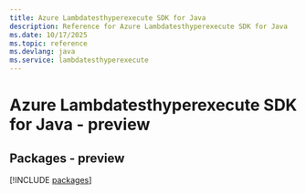 ```yaml
---
title: Azure Lambdatesthyperexecute SDK for Java
description: Reference for Azure Lambdatesthyperexecute SDK for Java
ms.date: 10/17/2025
ms.topic: reference
ms.devlang: java
ms.service: lambdatesthyperexecute
---
```

# Azure Lambdatesthyperexecute SDK for Java - preview
## Packages - preview
[!INCLUDE [packages](lambdatesthyperexecute-index.md)]